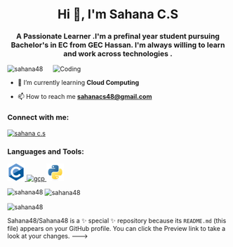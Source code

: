 <h1 align="center">Hi 👋, I'm Sahana C.S</h1>
<h3 align="center">A Passionate Learner .I'm a prefinal year student pursuing Bachelor's in EC from GEC Hassan. I'm always willing to learn and work across technologies .</h3>
<img align="right" alt="Coding" width="400" src="https://image.freepik.com/free-vector/business-woman-clerk-working-office-desk_3446-679.jpg">

<p align="left"> <img src="https://komarev.com/ghpvc/?username=sahana48&label=Profile%20views&color=0e75b6&style=flat" alt="sahana48" /> </p>

- 🌱 I’m currently learning **Cloud Computing**

- 📫 How to reach me **sahanacs48@gmail.com**

<h3 align="left">Connect with me:</h3>
<p align="left">
<a href="https://linkedin.com/in/sahana c.s" target="blank"><img align="center" src="https://raw.githubusercontent.com/rahuldkjain/github-profile-readme-generator/master/src/images/icons/Social/linked-in-alt.svg" alt="sahana c.s" height="30" width="40" /></a>

</p>

<h3 align="left">Languages and Tools:</h3>
<p  height="40"/> </a> <a href="https://www.cprogramming.com/" target="_blank" rel="noreferrer"> <img src="https://raw.githubusercontent.com/devicons/devicon/master/icons/c/c-original.svg" alt="c" width="40" height="40"/> </a> <a href="https://cloud.google.com" target="_blank" rel="noreferrer"> <img src="https://www.vectorlogo.zone/logos/google_cloud/google_cloud-icon.svg" alt="gcp" width="40" height="40"/> </a> <a href="https://www.python.org" target="_blank" rel="noreferrer"> <img src="https://raw.githubusercontent.com/devicons/devicon/master/icons/python/python-original.svg" alt="python" width="40" height="40"/> </a> </p>

<p><img align="left" src="https://github-readme-stats.vercel.app/api/top-langs?username=sahana48&show_icons=true&locale=en&layout=compact" alt="sahana48" /></p>

<p>&nbsp;<img align="center" src="https://github-readme-stats.vercel.app/api?username=sahana48&show_icons=true&locale=en" alt="sahana48" /></p>

<p><img align="center" src="https://github-readme-streak-stats.herokuapp.com/?user=sahana48&" alt="sahana48" /></p>

Sahana48/Sahana48 is a ✨ special ✨ repository because its `README.md` (this file) appears on your GitHub profile.
You can click the Preview link to take a look at your changes.
--->
